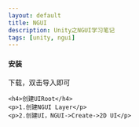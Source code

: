 ```yaml
---
layout: default
title: NGUI
description: Unity之NGUI学习笔记
tags: [unity, ngui]
---
```


<section>
    <h4>安装</h4>
    <p>下载，双击导入即可</p>

    <h4>创建UIRoot</h4>
    <p>1.创建NGUI Layer</p>
    <p>2.创建UI，NGUI->Create->2D UI</p>
</section>